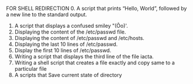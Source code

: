 FOR SHELL REDIRECTION
0. A script that prints “Hello, World”, followed by a new line to the standard output.
1. A script that displays a confused smiley "(Ôo)'.
2. Displaying the content of the /etc/passwd file.
3. Displaying the content of /etc/passwd and /etc/hosts.
4. Displaying the last 10 lines of /etc/passwd.
5. Display the first 10 lines of /etc/passwd.
6. Writing a script that displays the third line of the file iacta.
7. Writing a shell script that creates a file exactly and copy same to a particular file
8. A scripts that Save current state of directory
